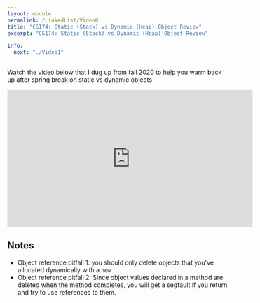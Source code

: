 ```yaml
---
layout: module
permalink: /LinkedList/Video0
title: "CS174: Static (Stack) vs Dynamic (Heap) Object Review"
excerpt: "CS174: Static (Stack) vs Dynamic (Heap) Object Review"

info:
  next: "./Video1"
---
```


Watch the video below that I dug up from fall 2020 to help you warm back up after spring break on static vs dynamic objects

<iframe width="560" height="315" src="https://www.youtube.com/embed/0ekFIqdlk3g" frameborder="0" allow="accelerometer; autoplay; clipboard-write; encrypted-media; gyroscope; picture-in-picture" allowfullscreen></iframe>

<h2>Notes</h2>
<ul>
<li>Object reference pitfall 1: you should only delete objects that you've allocated dynamically with a <code>new</code></li>
<li>Object reference pitfall 2: Since object values declared in a method are deleted when the method completes, you will get a segfault if you return and try to use references to them.</li>
</ul>
